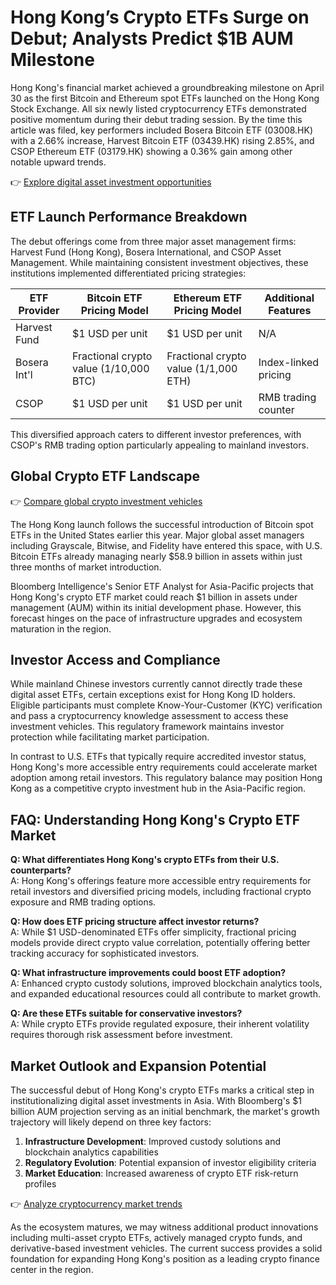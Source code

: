 # Hong Kong’s Crypto ETFs Surge on Debut; Analysts Predict $1B AUM Milestone

Hong Kong's financial market achieved a groundbreaking milestone on April 30 as the first Bitcoin and Ethereum spot ETFs launched on the Hong Kong Stock Exchange. All six newly listed cryptocurrency ETFs demonstrated positive momentum during their debut trading session. By the time this article was filed, key performers included Bosera Bitcoin ETF (03008.HK) with a 2.66% increase, Harvest Bitcoin ETF (03439.HK) rising 2.85%, and CSOP Ethereum ETF (03179.HK) showing a 0.36% gain among other notable upward trends.

👉 [Explore digital asset investment opportunities](https://bit.ly/okx-bonus)

## ETF Launch Performance Breakdown

The debut offerings come from three major asset management firms: Harvest Fund (Hong Kong), Bosera International, and CSOP Asset Management. While maintaining consistent investment objectives, these institutions implemented differentiated pricing strategies:

| ETF Provider | Bitcoin ETF Pricing Model | Ethereum ETF Pricing Model | Additional Features |
|--------------|---------------------------|----------------------------|---------------------|
| Harvest Fund | $1 USD per unit           | $1 USD per unit            | N/A                 |
| Bosera Int'l | Fractional crypto value (1/10,000 BTC) | Fractional crypto value (1/1,000 ETH) | Index-linked pricing |
| CSOP         | $1 USD per unit           | $1 USD per unit            | RMB trading counter |

This diversified approach caters to different investor preferences, with CSOP's RMB trading option particularly appealing to mainland investors.

## Global Crypto ETF Landscape

👉 [Compare global crypto investment vehicles](https://bit.ly/okx-bonus)

The Hong Kong launch follows the successful introduction of Bitcoin spot ETFs in the United States earlier this year. Major global asset managers including Grayscale, Bitwise, and Fidelity have entered this space, with U.S. Bitcoin ETFs already managing nearly $58.9 billion in assets within just three months of market introduction.

Bloomberg Intelligence's Senior ETF Analyst for Asia-Pacific projects that Hong Kong's crypto ETF market could reach $1 billion in assets under management (AUM) within its initial development phase. However, this forecast hinges on the pace of infrastructure upgrades and ecosystem maturation in the region.

## Investor Access and Compliance

While mainland Chinese investors currently cannot directly trade these digital asset ETFs, certain exceptions exist for Hong Kong ID holders. Eligible participants must complete Know-Your-Customer (KYC) verification and pass a cryptocurrency knowledge assessment to access these investment vehicles. This regulatory framework maintains investor protection while facilitating market participation.

In contrast to U.S. ETFs that typically require accredited investor status, Hong Kong's more accessible entry requirements could accelerate market adoption among retail investors. This regulatory balance may position Hong Kong as a competitive crypto investment hub in the Asia-Pacific region.

## FAQ: Understanding Hong Kong's Crypto ETF Market

**Q: What differentiates Hong Kong's crypto ETFs from their U.S. counterparts?**  
A: Hong Kong's offerings feature more accessible entry requirements for retail investors and diversified pricing models, including fractional crypto exposure and RMB trading options.

**Q: How does ETF pricing structure affect investor returns?**  
A: While $1 USD-denominated ETFs offer simplicity, fractional pricing models provide direct crypto value correlation, potentially offering better tracking accuracy for sophisticated investors.

**Q: What infrastructure improvements could boost ETF adoption?**  
A: Enhanced crypto custody solutions, improved blockchain analytics tools, and expanded educational resources could all contribute to market growth.

**Q: Are these ETFs suitable for conservative investors?**  
A: While crypto ETFs provide regulated exposure, their inherent volatility requires thorough risk assessment before investment.

## Market Outlook and Expansion Potential

The successful debut of Hong Kong's crypto ETFs marks a critical step in institutionalizing digital asset investments in Asia. With Bloomberg's $1 billion AUM projection serving as an initial benchmark, the market's growth trajectory will likely depend on three key factors:

1. **Infrastructure Development**: Improved custody solutions and blockchain analytics capabilities
2. **Regulatory Evolution**: Potential expansion of investor eligibility criteria
3. **Market Education**: Increased awareness of crypto ETF risk-return profiles

👉 [Analyze cryptocurrency market trends](https://bit.ly/okx-bonus)

As the ecosystem matures, we may witness additional product innovations including multi-asset crypto ETFs, actively managed crypto funds, and derivative-based investment vehicles. The current success provides a solid foundation for expanding Hong Kong's position as a leading crypto finance center in the region.